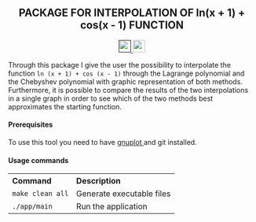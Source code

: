 ﻿<h2 align="center"> PACKAGE FOR INTERPOLATION OF ln(x + 1) + cos(x - 1) FUNCTION</h2>

<p align="center">
  <a href="">
  	<img src="https://img.shields.io/badge/Build-passing-blue.svg" height=25/>
  </a>
  <a href="https://github.com/riccardo-nigrelli/Interpolation/releases">
    <img src="https://img.shields.io/badge/Version-v0.1-e60026.svg" height=25/>
  </a>
</p>

Through this package I give the user the possibility to interpolate the function `ln (x + 1) + cos (x - 1)` through the Lagrange polynomial and the Chebyshev polynomial with graphic representation of both methods. Furthermore, it is possible to compare the results of the two interpolations in a single graph in order to see which of the two methods best approximates the starting function.

<h4> Prerequisites </h4>
To use this tool you need to have <a href="http://www.gnuplot.info/"> gnuplot </a> and git installed.

<h4> Usage commands </h4>
<table>
  <tr align="left">
    <th>Command</th>
    <th>Description</th>
  </tr>
  <tr>
    <td><code>make clean all</code></td>
    <td>Generate executable files</td>
  </tr>
  <tr>
    <td><code>./app/main</code></td>
    <td>Run the application</td>
  </tr>
</table>
